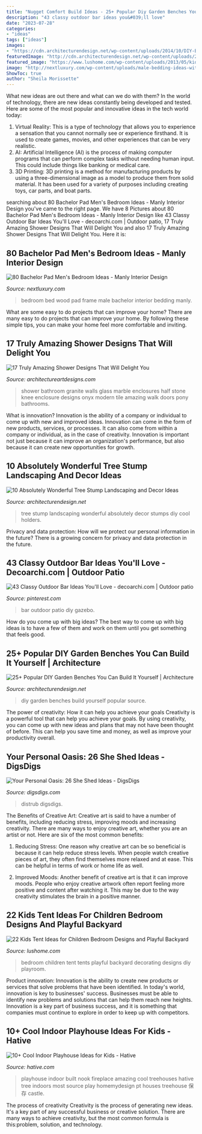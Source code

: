 ```yaml
---
title: "Nugget Comfort Build Ideas - 25+ Popular Diy Garden Benches You Can Build It Yourself"
description: "43 classy outdoor bar ideas you&#039;ll love"
date: "2023-07-28"
categories:
- "ideas"
tags: ["ideas"]
images:
- "https://cdn.architecturendesign.net/wp-content/uploads/2014/10/DIY-Benches-for-Garden-12.jpg"
featuredImage: "http://cdn.architecturendesign.net/wp-content/uploads/2016/06/10.jpg"
featured_image: "https://www.lushome.com/wp-content/uploads/2013/05/kids-playroom-ideas-tents-children-bedroom-15.jpg"
image: "http://nextluxury.com/wp-content/uploads/male-bedding-ideas-with-wood-bed-frame.jpg"
ShowToc: true
author: "Sheila Morissette"
---
```



What new ideas are out there and what can we do with them?
In the world of technology, there are new ideas constantly being developed and tested. Here are some of the most popular and innovative ideas in the tech world today: 
1. Virtual Reality: This is a type of technology that allows you to experience a sensation that you cannot normally see or experience firsthand. It is used to create games, movies, and other experiences that can be very realistic. 
2. AI: Artificial Intelligence (AI) is the process of making computer programs that can perform complex tasks without needing human input. This could include things like banking or medical care. 
3. 3D Printing: 3D printing is a method for manufacturing products by using a three-dimensional image as a model to produce them from solid material. It has been used for a variety of purposes including creating toys, car parts, and boat parts.

	

		
searching about 80 Bachelor Pad Men&#039;s Bedroom Ideas - Manly Interior Design you've came to the right page. We have 8 Pictures about 80 Bachelor Pad Men&#039;s Bedroom Ideas - Manly Interior Design like 43 Classy Outdoor Bar Ideas You&#039;ll Love - decoarchi.com | Outdoor patio, 17 Truly Amazing Shower Designs That Will Delight You and also 17 Truly Amazing Shower Designs That Will Delight You. Here it is:
		
    
## 80 Bachelor Pad Men&#039;s Bedroom Ideas - Manly Interior Design

<img loading=lazy src="http://nextluxury.com/wp-content/uploads/male-bedding-ideas-with-wood-bed-frame.jpg" onerror="this.onerror=null;this.src='https://tse3.mm.bing.net/th?id=OIP.vARMqQj1RVQ-81SdMhMlGgHaJ3&amp;pid=15.1';" alt="80 Bachelor Pad Men&#039;s Bedroom Ideas - Manly Interior Design">

_Source: nextluxury.com_

>bedroom bed wood pad frame male bachelor interior bedding manly. 

	

What are some easy to do projects that can improve your home?
There are many easy to do projects that can improve your home. By following these simple tips, you can make your home feel more comfortable and inviting.

    
## 17 Truly Amazing Shower Designs That Will Delight You

<img loading=lazy src="http://www.architectureartdesigns.com/wp-content/uploads/2015/11/1370.jpg" onerror="this.onerror=null;this.src='https://tse3.mm.bing.net/th?id=OIP.LrWXG2QPI2v_Q96xph-VVAHaJQ&amp;pid=15.1';" alt="17 Truly Amazing Shower Designs That Will Delight You">

_Source: architectureartdesigns.com_

>shower bathroom granite walls glass marble enclosures half stone knee enclosure designs onyx modern tile amazing walk doors pony bathrooms. 

	

What is innovation?
Innovation is the ability of a company or individual to come up with new and improved ideas. Innovation can come in the form of new products, services, or processes. It can also come from within a company or individual, as in the case of creativity. Innovation is important not just because it can improve an organization's performance, but also because it can create new opportunities for growth.

    
## 10 Absolutely Wonderful Tree Stump Landscaping And Decor Ideas

<img loading=lazy src="http://cdn.architecturendesign.net/wp-content/uploads/2016/06/10.jpg" onerror="this.onerror=null;this.src='https://tse1.mm.bing.net/th?id=OIP.A2Izlz1PiovY7_JREfgH8gHaGu&amp;pid=15.1';" alt="10 Absolutely Wonderful Tree Stump Landscaping and Decor Ideas">

_Source: architecturendesign.net_

>tree stump landscaping wonderful absolutely decor stumps diy cool holders. 

	

Privacy and data protection: How will we protect our personal information in the future?
There is a growing concern for privacy and data protection in the future.

    
## 43 Classy Outdoor Bar Ideas You&#039;ll Love - Decoarchi.com | Outdoor Patio

<img loading=lazy src="https://i.pinimg.com/736x/fd/45/58/fd455810901df946c5e26789d0d0b4bd.jpg" onerror="this.onerror=null;this.src='https://tse1.mm.bing.net/th?id=OIP.XNhkgm3Y5xEhhQlRO3gHLgHaFj&amp;pid=15.1';" alt="43 Classy Outdoor Bar Ideas You&#039;ll Love - decoarchi.com | Outdoor patio">

_Source: pinterest.com_

>bar outdoor patio diy gazebo. 

	

How do you come up with big ideas?
The best way to come up with big ideas is to have a few of them and work on them until you get something that feels good.

    
## 25+ Popular DIY Garden Benches You Can Build It Yourself | Architecture

<img loading=lazy src="https://cdn.architecturendesign.net/wp-content/uploads/2014/10/DIY-Benches-for-Garden-12.jpg" onerror="this.onerror=null;this.src='https://tse3.mm.bing.net/th?id=OIP.5whAtjZPfb65bPR17pWa_wHaJ4&amp;pid=15.1';" alt="25+ Popular DIY Garden Benches You Can Build It Yourself | Architecture">

_Source: architecturendesign.net_

>diy garden benches build yourself popular source. 

	

The power of creativity: How it can help you achieve your goals
Creativity is a powerful tool that can help you achieve your goals. By using creativity, you can come up with new ideas and plans that may not have been thought of before. This can help you save time and money, as well as improve your productivity overall.

    
## Your Personal Oasis: 26 She Shed Ideas - DigsDigs

<img loading=lazy src="https://www.digsdigs.com/photos/2017/07/26-home-office-and-studio-to-work-and-enjoy-your-hobbies-so-that-no-one-could-distrub-you.jpg" onerror="this.onerror=null;this.src='https://tse1.mm.bing.net/th?id=OIP.SZi244abNDv1GYRmOYqBuwHaJ4&amp;pid=15.1';" alt="Your Personal Oasis: 26 She Shed Ideas - DigsDigs">

_Source: digsdigs.com_

>distrub digsdigs. 

	

The Benefits of Creative Art:
Creative art is said to have a number of benefits, including reducing stress, improving moods and increasing creativity. There are many ways to enjoy creative art, whether you are an artist or not. Here are six of the most common benefits:
1. Reducing Stress: One reason why creative art can be so beneficial is because it can help reduce stress levels. When people watch creative pieces of art, they often find themselves more relaxed and at ease. This can be helpful in terms of work or home life as well.

2. Improved Moods: Another benefit of creative art is that it can improve moods. People who enjoy creative artwork often report feeling more positive and content after watching it. This may be due to the way creativity stimulates the brain in a positive manner.


    
## 22 Kids Tent Ideas For Children Bedroom Designs And Playful Backyard

<img loading=lazy src="https://www.lushome.com/wp-content/uploads/2013/05/kids-playroom-ideas-tents-children-bedroom-15.jpg" onerror="this.onerror=null;this.src='https://tse4.mm.bing.net/th?id=OIP.MXKBAyICRK9-6IDrs4RTFAHaE8&amp;pid=15.1';" alt="22 Kids Tent Ideas for Children Bedroom Designs and Playful Backyard">

_Source: lushome.com_

>bedroom children tent tents playful backyard decorating designs diy playroom. 

	

Product innovation:
Innovation is the ability to create new products or services that solve problems that have been identified. In today's world, innovation is key to businesses' success. Businesses must be able to identify new problems and solutions that can help them reach new heights. Innovation is a key part of business success, and it is something that companies must continue to explore in order to keep up with competitors.

    
## 10+ Cool Indoor Playhouse Ideas For Kids - Hative

<img loading=lazy src="https://hative.com/wp-content/uploads/2014/11/indoor-playhouse/7-playhouse-built-in-a-fireplace-nook.jpg" onerror="this.onerror=null;this.src='https://tse2.mm.bing.net/th?id=OIP.3D4-Dxs39XSzexk31WCnHgHaLH&amp;pid=15.1';" alt="10+ Cool Indoor Playhouse Ideas for Kids - Hative">

_Source: hative.com_

>playhouse indoor built nook fireplace amazing cool treehouses hative tree indoors most source play homemydesign pt houses treehouse 保存 castle. 

	

The process of creativity
Creativity is the process of generating new ideas. It's a key part of any successful business or creative solution. There are many ways to achieve creativity, but the most common formula is this:problem, solution, and technology.

